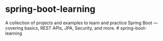 # spring-boot-learning
A collection of projects and examples to learn and practice Spring Boot — covering basics, REST APIs, JPA, Security, and more.
#   s p r i n g - b o o t - l e a r n i n g  
 